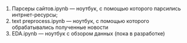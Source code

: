 1) Парсеры сайтов.ipynb — ноутбук, с помощью которого парсились интрнет-ресурсы;
2) text preprocess.ipynb — ноутбук, с помощью которого обрабатывались полученные новости
3) EDA.ipynb — ноутбук с обзором данных (пока в разработке)